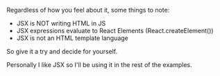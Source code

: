 Regardless of how you feel about it, some things to note:

- JSX is NOT writing HTML in JS
- JSX expressions evaluate to React Elements (React.createElement())
- JSX is not an HTML template language

So give it a try and decide for yourself.

Personally I like JSX so I'll be using it in the rest of the examples.